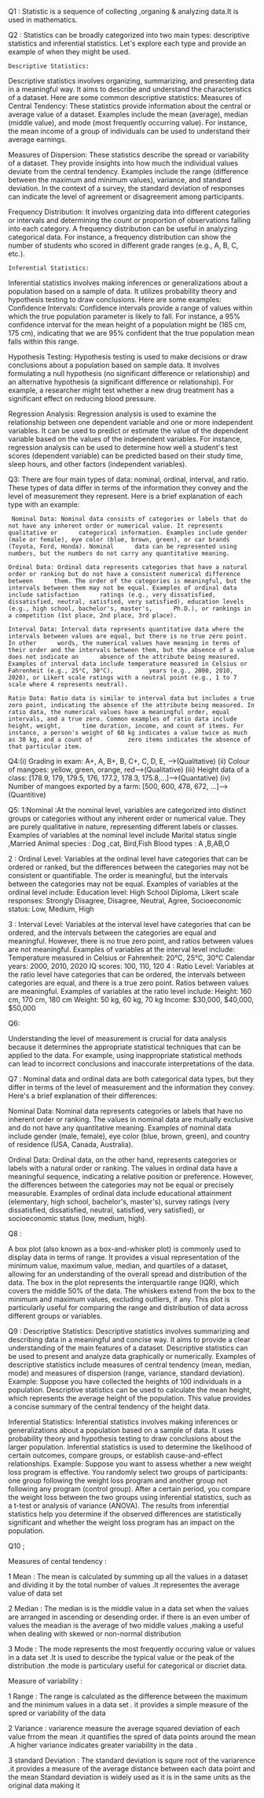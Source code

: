 Q1 : Statistic is a sequence of collecting ,organing & analyzing data.It is used in mathematics.

Q2 : Statistics can be broadly categorized into two main types: descriptive statistics and inferential statistics. Let's explore each type and provide an example of when they might be used.

    Descriptive Statistics:
Descriptive statistics involves organizing, summarizing, and presenting data in a meaningful way. It aims to describe and understand the characteristics of a dataset. Here are some common descriptive statistics:
Measures of Central Tendency: These statistics provide information about the central or average value of a dataset. Examples include the mean (average), median (middle value), and mode (most frequently occurring value). For instance, the mean income of a group of individuals can be used to understand their average earnings.

Measures of Dispersion: These statistics describe the spread or variability of a dataset. They provide insights into how much the individual values deviate from the central tendency. Examples include the range (difference between the maximum and minimum values), variance, and standard deviation. In the context of a survey, the standard deviation of responses can indicate the level of agreement or disagreement among participants.

Frequency Distribution: It involves organizing data into different categories or intervals and determining the count or proportion of observations falling into each category. A frequency distribution can be useful in analyzing categorical data. For instance, a frequency distribution can show the number of students who scored in different grade ranges (e.g., A, B, C, etc.).

    Inferential Statistics:
Inferential statistics involves making inferences or generalizations about a population based on a sample of data. It utilizes probability theory and hypothesis testing to draw conclusions. Here are some examples:
Confidence Intervals: Confidence intervals provide a range of values within which the true population parameter is likely to fall. For instance, a 95% confidence interval for the mean height of a population might be (165 cm, 175 cm), indicating that we are 95% confident that the true population mean falls within this range.

Hypothesis Testing: Hypothesis testing is used to make decisions or draw conclusions about a population based on sample data. It involves formulating a null hypothesis (no significant difference or relationship) and an alternative hypothesis (a significant difference or relationship). For example, a researcher might test whether a new drug treatment has a significant effect on reducing blood pressure.

Regression Analysis: Regression analysis is used to examine the relationship between one dependent variable and one or more independent variables. It can be used to predict or estimate the value of the dependent variable based on the values of the independent variables. For instance, regression analysis can be used to determine how well a student's test scores (dependent variable) can be predicted based on their study time, sleep hours, and other factors (independent variables).

Q3: There are four main types of data: nominal, ordinal, interval, and ratio. These types of data differ in terms of the information they convey and      the level of measurement they represent. Here is a brief explanation of each type with an example:

     Nominal Data: Nominal data consists of categories or labels that do not have any inherent order or numerical value. It represents qualitative or      categorical information. Examples include gender (male or female), eye color (blue, brown, green), or car brands (Toyota, Ford, Honda). Nominal      data can be represented using numbers, but the numbers do not carry any quantitative meaning.

    Ordinal Data: Ordinal data represents categories that have a natural order or ranking but do not have a consistent numerical difference between      them. The order of the categories is meaningful, but the intervals between them may not be equal. Examples of ordinal data include satisfaction      ratings (e.g., very dissatisfied, dissatisfied, neutral, satisfied, very satisfied), education levels (e.g., high school, bachelor's, master's,      Ph.D.), or rankings in a competition (1st place, 2nd place, 3rd place).

    Interval Data: Interval data represents quantitative data where the intervals between values are equal, but there is no true zero point. In other      words, the numerical values have meaning in terms of their order and the intervals between them, but the absence of a value does not indicate an      absence of the attribute being measured. Examples of interval data include temperature measured in Celsius or Fahrenheit (e.g., 25°C, 30°C),          years (e.g., 2000, 2010, 2020), or Likert scale ratings with a neutral point (e.g., 1 to 7 scale where 4 represents neutral).

    Ratio Data: Ratio data is similar to interval data but includes a true zero point, indicating the absence of the attribute being measured. In         ratio data, the numerical values have a meaningful order, equal intervals, and a true zero. Common examples of ratio data include height, weight,      time duration, income, and count of items. For instance, a person's weight of 60 kg indicates a value twice as much as 30 kg, and a count of          zero items indicates the absence of that particular item.
Q4:(i) Grading in exam: A+, A, B+, B, C+, C, D, E, -->(Qualitative)
(ii) Colour of mangoes: yellow, green, orange, red-->(Qualitative)
(iii) Height data of a class: [178.9, 179, 179.5, 176, 177.2, 178.3, 175.8,...]-->(Quantative)
(iv) Number of mangoes exported by a farm: [500, 600, 478, 672, ...]-->(Quantitive)


Q5: 1:Nominal :At the nominal level, variables are categorized into distinct groups or categories without any inherent order or numerical value. They are purely qualitative in nature, representing different labels or classes. Examples of variables at the nominal level include
 Marital status single ,Married
 Animal species : Dog ,cat, Bird,Fish
 Blood types : A ,B,AB,O
 
 
2 :  Ordinal Level: Variables at the ordinal level have categories that can be ordered or ranked, but the differences between the categories may not be consistent or quantifiable. The order is meaningful, but the intervals between the categories may not be equal. Examples of variables at the ordinal level include:
Education level: High School Diploma, 
Likert scale responses: Strongly Disagree, Disagree, Neutral, Agree, 
Socioeconomic status: Low, Medium, High


3 : Interval Level: Variables at the interval level have categories that can be ordered, and the intervals between the categories are equal and meaningful. However, there is no true zero point, and ratios between values are not meaningful. Examples of variables at the interval level include:
Temperature measured in Celsius or Fahrenheit: 20°C, 25°C, 30°C
Calendar years: 2000, 2010, 2020
IQ scores: 100, 110, 120
4 : Ratio Level: Variables at the ratio level have categories that can be ordered, the intervals between categories are equal, and there is a true zero point. Ratios between values are meaningful. Examples of variables at the ratio level include:
Height: 160 cm, 170 cm, 180 cm
Weight: 50 kg, 60 kg, 70 kg
Income: $30,000, $40,000, $50,000


Q6:

Understanding the level of measurement is crucial for data analysis because it determines the appropriate statistical techniques that can be applied to the data. For example, using inappropriate statistical methods can lead to incorrect conclusions and inaccurate interpretations of the data.

Q7 :
Nominal data and ordinal data are both categorical data types, but they differ in terms of the level of measurement and the information they convey. Here's a brief explanation of their differences:

Nominal Data:
Nominal data represents categories or labels that have no inherent order or ranking. The values in nominal data are mutually exclusive and do not have any quantitative meaning. Examples of nominal data include gender (male, female), eye color (blue, brown, green), and country of residence (USA, Canada, Australia).

Ordinal Data:
Ordinal data, on the other hand, represents categories or labels with a natural order or ranking. The values in ordinal data have a meaningful sequence, indicating a relative position or preference. However, the differences between the categories may not be equal or precisely measurable. Examples of ordinal data include educational attainment (elementary, high school, bachelor's, master's), survey ratings (very dissatisfied, dissatisfied, neutral, satisfied, very satisfied), or socioeconomic status (low, medium, high).

Q8 :

A box plot (also known as a box-and-whisker plot) is commonly used to display data in terms of range. It provides a visual representation of the minimum value, maximum value, median, and quartiles of a dataset, allowing for an understanding of the overall spread and distribution of the data. The box in the plot represents the interquartile range (IQR), which covers the middle 50% of the data. The whiskers extend from the box to the minimum and maximum values, excluding outliers, if any. This plot is particularly useful for comparing the range and distribution of data across different groups or variables.

Q9 :
Descriptive Statistics:
Descriptive statistics involves summarizing and describing data in a meaningful and concise way. It aims to provide a clear understanding of the main features of a dataset. Descriptive statistics can be used to present and analyze data graphically or numerically. Examples of descriptive statistics include measures of central tendency (mean, median, mode) and measures of dispersion (range, variance, standard deviation).
Example: Suppose you have collected the heights of 100 individuals in a population. Descriptive statistics can be used to calculate the mean height, which represents the average height of the population. This value provides a concise summary of the central tendency of the height data.

Inferential Statistics:
Inferential statistics involves making inferences or generalizations about a population based on a sample of data. It uses probability theory and hypothesis testing to draw conclusions about the larger population. Inferential statistics is used to determine the likelihood of certain outcomes, compare groups, or establish cause-and-effect relationships.
Example: Suppose you want to assess whether a new weight loss program is effective. You randomly select two groups of participants: one group following the weight loss program and another group not following any program (control group). After a certain period, you compare the weight loss between the two groups using inferential statistics, such as a t-test or analysis of variance (ANOVA). The results from inferential statistics help you determine if the observed differences are statistically significant and whether the weight loss program has an impact on the population.

Q10 ; 


Measures of cental tendency :

1 Mean : The mean is calculated by summing up all the values in a dataset and dividing it by the total number of values .It representes  the average value of data set 

2 Median : The median is is the middle value in a data set when the values are arranged in ascending or desending order.  if there is an even umber of values the meadian is the average of two middle values ,making a useful when dealing with skewed or non-normal distribution 

3 Mode : The mode represents the most frequently occuring value or values in a data set .It is used to describe the typical value or the peak of the distribution .the mode is particulary useful for categorical or discriet data.

Measure of variability : 


1  Range : The range is calculated as the difference between the maximum and the minimum  values in a data set . it provides a simple measure of the spred or variability of the data 

2  Variance : variarence measure the average squared deviation of each value frrom the mean .it quantifies the spred of data points around the mean .A higher variance indicates greater variability in the data .

3 standard Deviation : The standard deviation is squre root of the variarence .it provides a measure of the average distance between each data point and the mean Standard deviation is widely used as it is in the same units as the original data making it  



